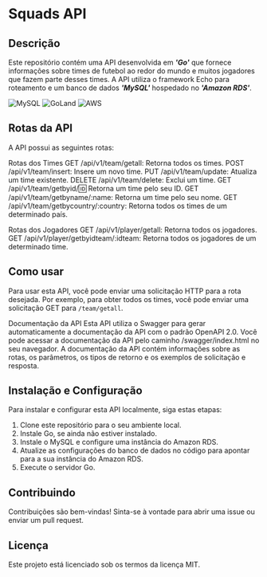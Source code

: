 # Squads API

## Descrição

Este repositório contém uma API desenvolvida em ___'Go'___ que fornece informações sobre times de futebol ao redor do mundo e muitos jogadores que fazem parte desses times. A API utiliza o framework Echo para roteamento e um banco de dados ___'MySQL'___ hospedado no ___'Amazon RDS'___.

![MySQL](https://img.shields.io/badge/mysql-%2300f.svg?style=for-the-badge&logo=mysql&logoColor=white)
![GoLand](https://img.shields.io/badge/GoLand-0f0f0f?&style=for-the-badge&logo=goland&logoColor=white)
![AWS](https://img.shields.io/badge/AWS-%23FF9900.svg?style=for-the-badge&logo=amazon-aws&logoColor=white)

## Rotas da API

A API possui as seguintes rotas:

Rotas dos Times
GET /api/v1/team/getall: Retorna todos os times.
POST /api/v1/team/insert: Insere um novo time.
PUT /api/v1/team/update: Atualiza um time existente.
DELETE /api/v1/team/delete: Exclui um time.
GET /api/v1/team/getbyid/:id: Retorna um time pelo seu ID.
GET /api/v1/team/getbyname/:name: Retorna um time pelo seu nome.
GET /api/v1/team/getbycountry/:country: Retorna todos os times de um determinado país.

Rotas dos Jogadores
GET /api/v1/player/getall: Retorna todos os jogadores.
GET /api/v1/player/getbyidteam/:idteam: Retorna todos os jogadores de um determinado time.

## Como usar

Para usar esta API, você pode enviar uma solicitação HTTP para a rota desejada. Por exemplo, para obter todos os times, você pode enviar uma solicitação GET para `/team/getall`.

Documentação da API
Esta API utiliza o Swagger para gerar automaticamente a documentação da API com o padrão OpenAPI 2.0. Você pode acessar a documentação da API pelo caminho /swagger/index.html no seu navegador. A documentação da API contém informações sobre as rotas, os parâmetros, os tipos de retorno e os exemplos de solicitação e resposta.

## Instalação e Configuração

Para instalar e configurar esta API localmente, siga estas etapas:

1. Clone este repositório para o seu ambiente local.
2. Instale Go, se ainda não estiver instalado.
3. Instale o MySQL e configure uma instância do Amazon RDS.
4. Atualize as configurações do banco de dados no código para apontar para a sua instância do Amazon RDS.
5. Execute o servidor Go.

## Contribuindo

Contribuições são bem-vindas! Sinta-se à vontade para abrir uma issue ou enviar um pull request.

## Licença

Este projeto está licenciado sob os termos da licença MIT.
